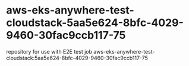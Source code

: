 # aws-eks-anywhere-test-cloudstack-5aa5e624-8bfc-4029-9460-30fac9ccb117-75
repository for use with E2E test job aws-eks-anywhere-test-cloudstack:5aa5e624-8bfc-4029-9460-30fac9ccb117-75
